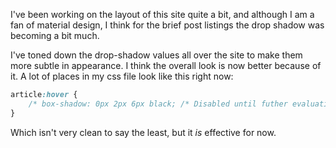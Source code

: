 I've been working on the layout of this site quite a bit, and although I am a fan of material design, I think for the brief post listings the drop shadow was becoming a bit much.

I've toned down the drop-shadow values all over the site to make them more subtle in appearance. I think the overall look is now better because of it. A lot of places in my css file look like this right now:
```css
article:hover {
    /* box-shadow: 0px 2px 6px black; /* Disabled until futher evaluation */
}
```
Which isn't very clean to say the least, but it *is* effective for now. 